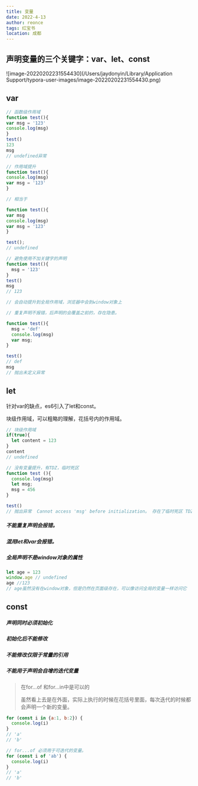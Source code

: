 ```yaml
---
title: 变量
date: 2022-4-13
author: reonce
tags: 红宝书
location: 成都  
---
```


## 声明变量的三个关键字：var、let、const

![image-20220202231554430](/Users/jaydonyin/Library/Application Support/typora-user-images/image-20220202231554430.png)

## var

```js
// 函数级作用域
function test(){
var msg = '123'
console.log(msg)
}
test()
123
msg
// undefined异常
```

~~~js
// 作用域提升
function test(){
console.log(msg)
var msg = '123'
}

// 相当于

function test(){
var msg 
console.log(msg)
var msg = '123'
}

test();
// undefined
~~~

```js
// 避免使用不加关键字的声明
function test(){
  msg = '123'
}
test()
msg
// 123

// 会自动提升到全局作用域，浏览器中会到window对象上  
```

```js
// 重复声明不报错，后声明的会覆盖之前的，存在隐患。

function test(){
  msg = 'def'
  console.log(msg)
  var msg;
}

test()
// def
msg
// 抛出未定义异常
```

## let

针对var的缺点，es6引入了let和const。

块级作用域，可以粗略的理解，花括号内的作用域。

```js
// 块级作用域
if(true){
  let content = 123
}
content 
// undefined
```

```js
// 没有变量提升，有TDZ，临时死区
function test (){
  console.log(msg)
  let msg;
  msg = 456
}

test()
// 抛出异常  Cannot access 'msg' before initialization。 存在了临时死区 TDZ。不能在声明前使用这个变量。
```

##### 不能重复声明会报错。

##### 混用let和var会报错。

##### 全局声明不是window对象的属性

```js
let age = 123
window.age // undefined
age //123
// age虽然没有在window对象，但是仍然在页面级存在，可以像访问全局的变量一样访问它
```

## const

##### 声明同时必须初始化

##### 初始化后不能修改

##### 不能修改仅限于常量的引用

##### 不能用于声明会自增的迭代变量

> 在for...of 和for...in中是可以的
>
> 虽然看上去是在外面，实际上执行的时候在花括号里面，每次迭代的时候都会声明一个新的变量。

```js
for (const i in {a:1, b:2}) {
  console.log(i)
}
// 'a'
// 'b'

// for...of 必须用于可迭代的变量。
for (const i of 'ab') {
  console.log(i)
}
// 'a'
// 'b'
```

